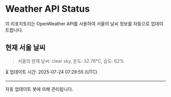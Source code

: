 
# Weather API Status

이 리포지토리는 OpenWeather API를 사용하여 서울의 날씨 정보를 자동으로 업데이트합니다.

## 현재 서울 날씨
> 서울의 현재 날씨: clear sky, 온도: 32.76°C, 습도: 62%

⏳ 업데이트 시간: 2025-07-24 07:29:55 (UTC)

---
자동 업데이트 봇에 의해 관리됩니다.
